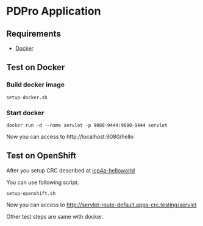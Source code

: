 # PDPro Application

## Requirements

- [Docker](https://www.docker.com/)

## Test on Docker

### Build docker image

```
setup-docker.sh
```

### Start docker 
```
docker run -d --name servlet -p 9080-9444:9080-9444 servlet
```

Now you can access to http://localhost:9080/hello


## Test on OpenShift

After you setup CRC described at [icp4a-helloworld](https://github.com/pdprof/icp4a-helloworld)

You can use following script. 
```
setup-openshift.sh
```

Now you can access to http://servlet-route-default.apps-crc.testing/servlet

Other test steps are same with docker.
